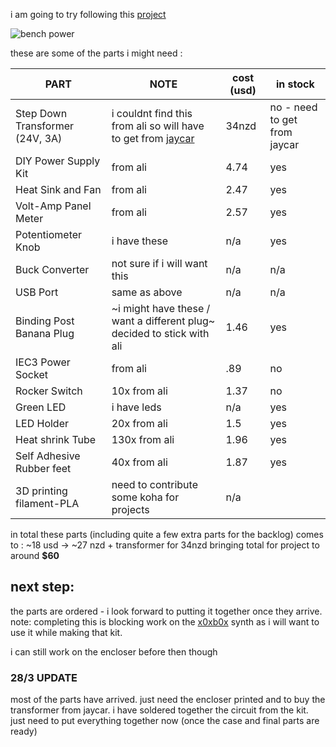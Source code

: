 i am going to try following this [project]

![bench power](./images/benchpower.jpg)

these are some of the parts i might need :

PART | NOTE | cost (usd) | in stock
 --- | --- | --- | ---
Step Down Transformer (24V, 3A) | i couldnt find this from ali so will have to get from [jaycar] |34nzd | no - need to get from jaycar
DIY Power Supply Kit | from ali | 4.74 | yes
Heat Sink and Fan | from ali | 2.47 | yes
Volt-Amp Panel Meter | from ali | 2.57 | yes
Potentiometer Knob | i have these | n/a | yes
Buck Converter | not sure if i will want this | n/a | n/a
USB Port | same as above | n/a | n/a
Binding Post Banana Plug | ~i might have these / want a different plug~ decided to stick with ali | 1.46 | yes
IEC3 Power Socket | from ali | .89 | no
Rocker Switch | 10x from ali | 1.37 | no
Green LED | i have leds | n/a | yes
LED Holder | 20x from ali | 1.5 | yes
Heat shrink Tube | 130x from ali | 1.96 | yes
Self Adhesive Rubber feet | 40x from ali | 1.87 | yes
3D printing filament-PLA | need to contribute some koha for projects | n/a

in total these parts (including quite a few extra parts for the backlog) comes to : ~18 usd -> ~27 nzd + transformer for 34nzd bringing total for project to around **$60**

## next step:

the parts are ordered - i look forward to putting it together once they arrive. note: completing this is blocking work on the [x0xb0x] synth as i will want to use it while making that kit.

i can still work on the encloser before then though

### 28/3 UPDATE

most of the parts have arrived. just need the encloser printed and to buy the transformer from jaycar. i have soldered together the circuit from the kit. just need to put everything together now (once the case and final parts are ready)

[project]: http://www.instructables.com/id/DIY-Bench-Power-Supply/
[jaycar]: https://www.jaycar.co.nz/24v-72va-3a-single-winding-type-2158-transformer/p/MM2012
[x0xb0x]: ./x0xb0x.md
